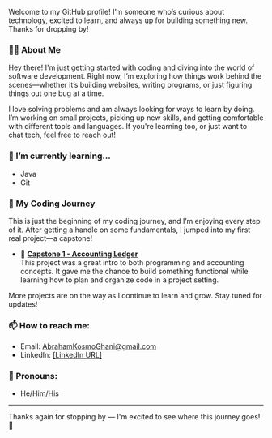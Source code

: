 <!--
**[YourUsername]/[YourUsername]** is a ✨ _special_ ✨ repository because its `README.md` (this file) appears on your GitHub profile.
-->

Welcome to my GitHub profile! I’m someone who’s curious about technology, excited to learn, and always up for building something new. Thanks for dropping by!

### 👨‍💻 About Me

Hey there! I'm just getting started with coding and diving into the world of software development. Right now, I’m exploring how things work behind the scenes—whether it’s building websites, writing programs, or just figuring things out one bug at a time.

I love solving problems and am always looking for ways to learn by doing. I’m working on small projects, picking up new skills, and getting comfortable with different tools and languages. If you're learning too, or just want to chat tech, feel free to reach out!

### 🌱 I’m currently learning...
- Java
- Git

### 🚀 My Coding Journey

This is just the beginning of my coding journey, and I’m enjoying every step of it. After getting a handle on some fundamentals, I jumped into my first real project—a capstone!

- 🧾 **[Capstone 1 - Accounting Ledger](https://github.com/AbrahamGhani/Capstones/tree/main/Capstone1-AccountingLedger)**  
  This project was a great intro to both programming and accounting concepts. It gave me the chance to build something functional while learning how to plan and organize code in a project setting.

More projects are on the way as I continue to learn and grow. Stay tuned for updates!

### 📫 How to reach me:
- Email: AbrahamKosmoGhani@gmail.com
- LinkedIn: [[LinkedIn URL]](https://www.linkedin.com/in/abraham-ghani/)


### 🧠 Pronouns:
- He/Him/His


---

Thanks again for stopping by — I'm excited to see where this journey goes! 🚀
